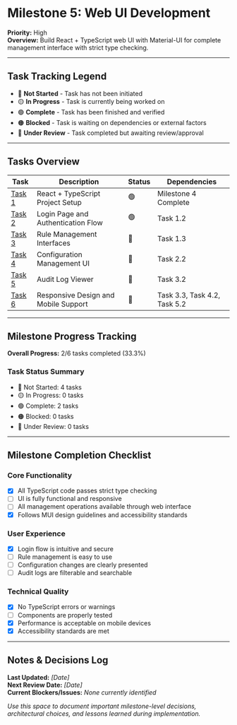 # Milestone 5: Web UI Development

**Priority:** High  
**Overview:** Build React + TypeScript web UI with Material-UI for complete management interface with strict type checking.

---

## Task Tracking Legend
- 🔴 **Not Started** - Task has not been initiated
- 🟡 **In Progress** - Task is currently being worked on
- 🟢 **Complete** - Task has been finished and verified
- 🟠 **Blocked** - Task is waiting on dependencies or external factors
- 🔵 **Under Review** - Task completed but awaiting review/approval

---

## Tasks Overview

| Task | Description | Status | Dependencies |
|------|-------------|---------|--------------|
| [Task 1](./task1-react-setup.md) | React + TypeScript Project Setup | 🟢 | Milestone 4 Complete |
| [Task 2](./task2-authentication-ui.md) | Login Page and Authentication Flow | 🟢 | Task 1.2 |
| [Task 3](./task3-rule-management-ui.md) | Rule Management Interfaces | 🔴 | Task 1.3 |
| [Task 4](./task4-configuration-ui.md) | Configuration Management UI | 🔴 | Task 2.2 |
| [Task 5](./task5-audit-viewer.md) | Audit Log Viewer | 🔴 | Task 3.2 |
| [Task 6](./task6-responsive-design.md) | Responsive Design and Mobile Support | 🔴 | Task 3.3, Task 4.2, Task 5.2 |

---

## Milestone Progress Tracking

**Overall Progress:** 2/6 tasks completed (33.3%)

### Task Status Summary
- 🔴 Not Started: 4 tasks
- 🟡 In Progress: 0 tasks  
- 🟢 Complete: 2 tasks
- 🟠 Blocked: 0 tasks
- 🔵 Under Review: 0 tasks

---

## Milestone Completion Checklist

### Core Functionality
- [x] All TypeScript code passes strict type checking
- [ ] UI is fully functional and responsive
- [ ] All management operations available through web interface
- [x] Follows MUI design guidelines and accessibility standards

### User Experience
- [x] Login flow is intuitive and secure
- [ ] Rule management is easy to use
- [ ] Configuration changes are clearly presented
- [ ] Audit logs are filterable and searchable

### Technical Quality
- [x] No TypeScript errors or warnings
- [ ] Components are properly tested
- [x] Performance is acceptable on mobile devices
- [x] Accessibility standards are met

---

## Notes & Decisions Log

**Last Updated:** _[Date]_  
**Next Review Date:** _[Date]_  
**Current Blockers/Issues:** _None currently identified_

_Use this space to document important milestone-level decisions, architectural choices, and lessons learned during implementation._ 
